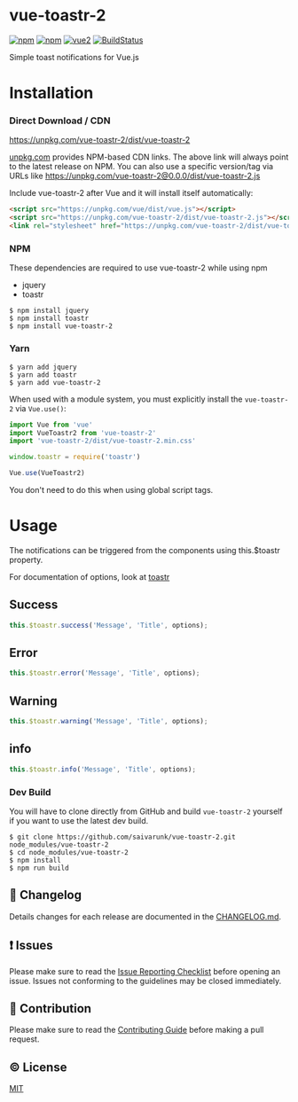 # vue-toastr-2

[![npm](https://img.shields.io/npm/v/vue-toastr-2.svg)](https://www.npmjs.com/package/vue-toastr-2)
[![npm](https://img.shields.io/npm/dm/vue-simple-upload.svg)](https://www.npmjs.com/package/vue-toastr-2)
[![vue2](https://img.shields.io/badge/vue-2.x-brightgreen.svg)](https://vuejs.org/)
[![BuildStatus](https://secure.travis-ci.org/saivarunk/vue-toastr-2.png?branch=master)](https://travis-ci.org/saivarunk/vue-toastr-2)

Simple toast notifications for Vue.js

# Installation

### Direct Download / CDN

https://unpkg.com/vue-toastr-2/dist/vue-toastr-2

[unpkg.com](https://unpkg.com) provides NPM-based CDN links. The above link will always point to the latest release on NPM. You can also use a specific version/tag via URLs like https://unpkg.com/vue-toastr-2@0.0.0/dist/vue-toastr-2.js

Include vue-toastr-2 after Vue and it will install itself automatically:

```html
<script src="https://unpkg.com/vue/dist/vue.js"></script>
<script src="https://unpkg.com/vue-toastr-2/dist/vue-toastr-2.js"></script>
<link rel="stylesheet" href="https://unpkg.com/vue-toastr-2/dist/vue-toastr-2.min.css">
```

### NPM

These dependencies are required to use vue-toastr-2 while using npm

- jquery
- toastr

```
$ npm install jquery
$ npm install toastr
$ npm install vue-toastr-2
```
### Yarn

```
$ yarn add jquery
$ yarn add toastr
$ yarn add vue-toastr-2
```
When used with a module system, you must explicitly install the `vue-toastr-2` via `Vue.use()`:

```javascript
import Vue from 'vue'
import VueToastr2 from 'vue-toastr-2'
import 'vue-toastr-2/dist/vue-toastr-2.min.css'

window.toastr = require('toastr')

Vue.use(VueToastr2)
```

You don't need to do this when using global script tags.

# Usage

The notifications can be triggered from the components using this.$toastr property.

For documentation of options, look at [toastr](https://www.npmjs.com/package/toastr)

## Success

```javascript
this.$toastr.success('Message', 'Title', options);
```

## Error

```javascript
this.$toastr.error('Message', 'Title', options);
```

## Warning

```javascript
this.$toastr.warning('Message', 'Title', options);
```

## info

```javascript
this.$toastr.info('Message', 'Title', options);
```

### Dev Build

You will have to clone directly from GitHub and build `vue-toastr-2` yourself if
you want to use the latest dev build.

    $ git clone https://github.com/saivarunk/vue-toastr-2.git node_modules/vue-toastr-2
    $ cd node_modules/vue-toastr-2
    $ npm install
    $ npm run build

## :scroll: Changelog
Details changes for each release are documented in the [CHANGELOG.md](https://github.com/saivarunk/vue-toastr-2/blob/master/CHANGELOG.md).


## :exclamation: Issues
Please make sure to read the [Issue Reporting Checklist](https://github.com/saivarunk/vue-toastr-2/blob/master/CONTRIBUTING.md#issue-reporting-guidelines) before opening an issue. Issues not conforming to the guidelines may be closed immediately.


## :muscle: Contribution
Please make sure to read the [Contributing Guide](https://github.com/saivarunk/vue-toastr-2/blob/master/CONTRIBUTING.md) before making a pull request.

## :copyright: License

[MIT](http://opensource.org/licenses/MIT)
